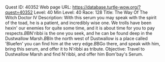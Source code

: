 Quest ID: 40352
Web page URL: https://database.turtle-wow.org/?quest=40352
Level: 40
Min Level: 40
Race: 128
Title: The Way Of The Witch Doctor IV
Description: With this serum you may speak with the spirit of the toad, he is a patient, and incredibly wise one. We trolls have been hexin' our enemies for quite some time, and it is about time for you to pay respects.$B$BN'ribbi is the one you seek, and he can be found deep in the Dustwallow Marsh.$B$BIn the north west of Dustwallow is a place called 'Bluefen' you can find him at the very edge.$B$BGo there, and speak with him, bring this serum, and offer it to N'ribbi as tribute.
Objective: Travel to Dustwallow Marsh and find N'ribbi, and offer him Bom'bay's Serum.
